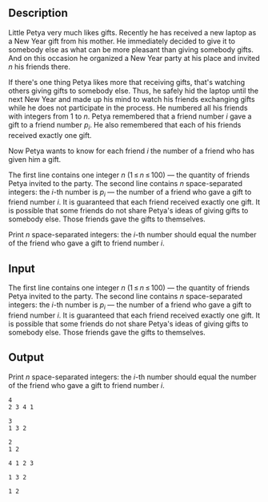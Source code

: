 ## Description

<div><p>Little Petya very much likes gifts. Recently he has received a new laptop as a New Year gift from his mother. He immediately decided to give it to somebody else as what can be more pleasant than giving somebody gifts. And on this occasion he organized a New Year party at his place and invited <span class="tex-span"><i>n</i></span> his friends there.</p><p>If there's one thing Petya likes more that receiving gifts, that's watching others giving gifts to somebody else. Thus, he safely hid the laptop until the next New Year and made up his mind to watch his friends exchanging gifts while he does not participate in the process. He numbered all his friends with integers from <span class="tex-span">1</span> to <span class="tex-span"><i>n</i></span>. Petya remembered that a friend number <span class="tex-span"><i>i</i></span> gave a gift to a friend number <span class="tex-span"><i>p</i><sub class="lower-index"><i>i</i></sub></span>. He also remembered that each of his friends received exactly one gift.</p><p>Now Petya wants to know for each friend <span class="tex-span"><i>i</i></span> the number of a friend who has given him a gift.</p></div><div class="input-specification"><p>The first line contains one integer <span class="tex-span"><i>n</i></span> (<span class="tex-span">1 ≤ <i>n</i> ≤ 100</span>) — the quantity of friends Petya invited to the party. The second line contains <span class="tex-span"><i>n</i></span> space-separated integers: the <span class="tex-span"><i>i</i></span>-th number is <span class="tex-span"><i>p</i><sub class="lower-index"><i>i</i></sub></span> — the number of a friend who gave a gift to friend number <span class="tex-span"><i>i</i></span>. It is guaranteed that each friend received exactly one gift. It is possible that some friends do not share Petya's ideas of giving gifts to somebody else. Those friends gave the gifts to themselves.</p></div><div class="output-specification"><p>Print <span class="tex-span"><i>n</i></span> space-separated integers: the <span class="tex-span"><i>i</i></span>-th number should equal the number of the friend who gave a gift to friend number <span class="tex-span"><i>i</i></span>.</p></div>

## Input

<p>The first line contains one integer <span class="tex-span"><i>n</i></span> (<span class="tex-span">1 ≤ <i>n</i> ≤ 100</span>) — the quantity of friends Petya invited to the party. The second line contains <span class="tex-span"><i>n</i></span> space-separated integers: the <span class="tex-span"><i>i</i></span>-th number is <span class="tex-span"><i>p</i><sub class="lower-index"><i>i</i></sub></span> — the number of a friend who gave a gift to friend number <span class="tex-span"><i>i</i></span>. It is guaranteed that each friend received exactly one gift. It is possible that some friends do not share Petya's ideas of giving gifts to somebody else. Those friends gave the gifts to themselves.</p>

## Output

<p>Print <span class="tex-span"><i>n</i></span> space-separated integers: the <span class="tex-span"><i>i</i></span>-th number should equal the number of the friend who gave a gift to friend number <span class="tex-span"><i>i</i></span>.</p>





```input1
4
2 3 4 1

```




```input2
3
1 3 2

```




```input3
2
1 2

```




```output1
4 1 2 3

```




```output2
1 3 2

```




```output3
1 2

```


